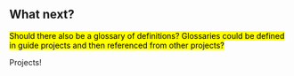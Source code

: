 ## What next?

<mark>Should there also be a glossary of definitions? Glossaries could be defined in guide projects and then referenced from other projects?</mark>

Projects!

